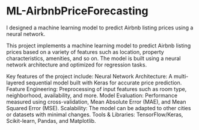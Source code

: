 # ML-AirbnbPriceForecasting
I designed a machine learning model to predict Airbnb listing prices using a neural network. 

This project implements a machine learning model to predict Airbnb listing prices based on a variety of features such as location, property characteristics, amenities, and so on. The model is built using a neural network architecture and optimized for regression tasks.

Key features of the project include:
Neural Network Architecture: A multi-layered sequential model built with Keras for accurate price prediction.
Feature Engineering: Preprocessing of input features such as room type, neighborhood, availability, and more.
Model Evaluation: Performance measured using cross-validation, Mean Absolute Error (MAE), and Mean Squared Error (MSE).
Scalability: The model can be adapted to other cities or datasets with minimal changes.
Tools & Libraries: TensorFlow/Keras, Scikit-learn, Pandas, and Matplotlib.
